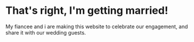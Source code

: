 # That's right, I'm getting married! 

My fiancee and i are making this website to celebrate our engagement, and share it with our wedding guests.